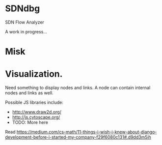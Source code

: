 # SDNdbg
SDN Flow Analyzer

A work in progress...




# Misk



# Visualization.

Need something to display nodes and links.  A node can contain internal nodes and links as well.

Possible JS libraries include:
* http://www.draw2d.org/
* http://js.cytoscape.org/
* TODO: More here

Read https://medium.com/cs-math/11-things-i-wish-i-knew-about-django-development-before-i-started-my-company-f29f6080c131#.d9dd3m5ih
